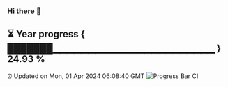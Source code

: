 ### Hi there 👋
⏳ Year progress { ███████▁▁▁▁▁▁▁▁▁▁▁▁▁▁▁▁▁▁▁▁▁▁▁ } 24.93 %
---
⏰ Updated on Mon, 01 Apr 2024 06:08:40 GMT
![Progress Bar CI](https://github.com/Moyi321/Moyi321/workflows/Progress%20Bar%20CI/badge.svg)
